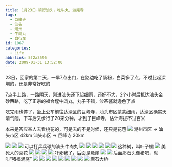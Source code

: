 ```yaml
---
title: 1月23日·骑行汕头，吃牛丸、游庵寺
tags:
  - 巨峰寺
  - 汕头
  - 潮州
  - 牛肉丸
  - 自行车
id: 1067
categories:
  - Life
abbrlink: 5f2a3596
date: 2009-01-31 13:52:00
---
```


23日，回家的第二天，一早7点出门，在路边吃了肠粉，白菜多了点，不过比起深圳的，还是非常好吃的 

7点半上路，一路阴天，刚进汕头还下起细雨，还好不大，2个小时后抵达汕头金砂西路，吃了正宗的福合埕牛肉丸，丸子不错，沙茶酱就逊色了点 

吃完雨也停了，坐上公车前往达濠区的巨峰寺，汕头市区蒙蒙细雨，达濠区确实天清气朗，下车后又步行了20来分钟，才到了巨峰寺，估计海拔不过百米 

本来是答应某人去看桃花的，可是去的不是时候，还只是花苞
![](/images/2009/01/31_31_135200_24_10790.jpg)
潮州市区 -> 汕头市区 42km
汕头市区 -> 巨峰寺   20km
<!--more-->
![](/images/2009/01/31_31_135200_10791.jpg) 
![](/images/2009/01/31_31_135200_0_10792.jpg) 
![](/images/2009/01/24_31_135200_1_6612.jpg) 
可以打乒乓球的汕头牛肉丸
![](/images/2009/01/31_31_135200_2_10794.jpg) 
![](/images/2009/01/31_31_135200_3_10795.jpg) 
![](/images/2009/01/31_31_135200_4_10796.jpg) 
![](/images/2009/01/31_31_135200_5_10797.jpg) 
![](/images/2009/01/31_31_135200_6_10798.jpg) 
![](/images/2009/01/31_31_135200_7_10799.jpg) 
这种树，叫叶子楣
![](/images/2009/01/31_31_135200_8_10800.jpg) 
美死人的茶花
![](/images/2009/01/31_31_135200_9_10801.jpg) 
![](/images/2009/01/31_31_135200_10_10802.jpg) 
![](/images/2009/01/31_31_135200_11_10803.jpg) 
![](/images/2009/01/31_31_135200_12_10804.jpg) 
吓死我了，后面是悬崖
![](/images/2009/01/31_31_135200_13_10805.jpg) 
![](/images/2009/01/31_31_135200_14_10806.jpg) 
后面那石头像猪吧，就叫“猪福满庭”
![](/images/2009/01/31_31_135200_15_10807.jpg) 
![](/images/2009/01/31_31_135200_16_10808.jpg) 
![](/images/2009/01/31_31_135200_17_10809.jpg) 
![](/images/2009/01/31_31_135200_18_10810.jpg) 
![](/images/2009/01/31_31_135200_19_10811.jpg) 
![](/images/2009/01/31_31_135200_20_10812.jpg) 
![](/images/2009/01/31_31_135200_21_10813.jpg) 
![](/images/2009/01/24_31_135200_22_6624.jpg) 
![](/images/2009/01/24_31_135200_23_6625.jpg) 
宕石大桥
